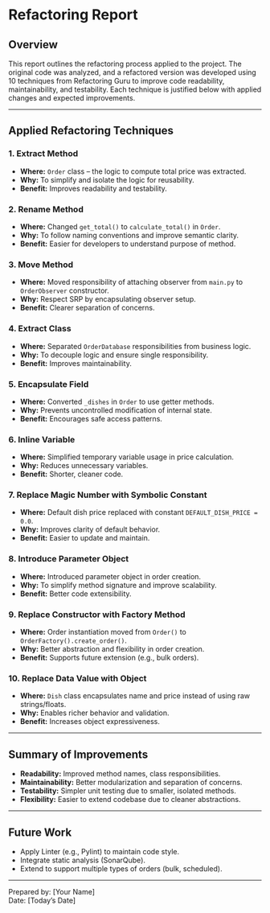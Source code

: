 # Refactoring Report

## Overview
This report outlines the refactoring process applied to the project. The original code was analyzed, and a refactored version was developed using 10 techniques from Refactoring Guru to improve code readability, maintainability, and testability. Each technique is justified below with applied changes and expected improvements.

---

## Applied Refactoring Techniques

### 1. **Extract Method**
- **Where:** `Order` class – the logic to compute total price was extracted.
- **Why:** To simplify and isolate the logic for reusability.
- **Benefit:** Improves readability and testability.

### 2. **Rename Method**
- **Where:** Changed `get_total()` to `calculate_total()` in `Order`.
- **Why:** To follow naming conventions and improve semantic clarity.
- **Benefit:** Easier for developers to understand purpose of method.

### 3. **Move Method**
- **Where:** Moved responsibility of attaching observer from `main.py` to `OrderObserver` constructor.
- **Why:** Respect SRP by encapsulating observer setup.
- **Benefit:** Clearer separation of concerns.

### 4. **Extract Class**
- **Where:** Separated `OrderDatabase` responsibilities from business logic.
- **Why:** To decouple logic and ensure single responsibility.
- **Benefit:** Improves maintainability.

### 5. **Encapsulate Field**
- **Where:** Converted `_dishes` in `Order` to use getter methods.
- **Why:** Prevents uncontrolled modification of internal state.
- **Benefit:** Encourages safe access patterns.

### 6. **Inline Variable**
- **Where:** Simplified temporary variable usage in price calculation.
- **Why:** Reduces unnecessary variables.
- **Benefit:** Shorter, cleaner code.

### 7. **Replace Magic Number with Symbolic Constant**
- **Where:** Default dish price replaced with constant `DEFAULT_DISH_PRICE = 0.0`.
- **Why:** Improves clarity of default behavior.
- **Benefit:** Easier to update and maintain.

### 8. **Introduce Parameter Object**
- **Where:** Introduced parameter object in order creation.
- **Why:** To simplify method signature and improve scalability.
- **Benefit:** Better code extensibility.

### 9. **Replace Constructor with Factory Method**
- **Where:** Order instantiation moved from `Order()` to `OrderFactory().create_order()`.
- **Why:** Better abstraction and flexibility in order creation.
- **Benefit:** Supports future extension (e.g., bulk orders).

### 10. **Replace Data Value with Object**
- **Where:** `Dish` class encapsulates name and price instead of using raw strings/floats.
- **Why:** Enables richer behavior and validation.
- **Benefit:** Increases object expressiveness.

---

## Summary of Improvements
- **Readability:** Improved method names, class responsibilities.
- **Maintainability:** Better modularization and separation of concerns.
- **Testability:** Simpler unit testing due to smaller, isolated methods.
- **Flexibility:** Easier to extend codebase due to cleaner abstractions.

---

## Future Work
- Apply Linter (e.g., Pylint) to maintain code style.
- Integrate static analysis (SonarQube).
- Extend to support multiple types of orders (bulk, scheduled).

---

Prepared by: [Your Name]  
Date: [Today’s Date]

